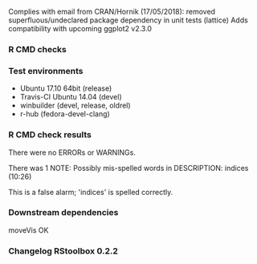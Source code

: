 Complies with email from CRAN/Hornik (17/05/2018): removed superfluous/undeclared package dependency in unit tests (lattice)
Adds compatibility with upcoming ggplot2 v2.3.0

### R CMD checks
### Test environments
* Ubuntu 17.10 64bit (release)
* Travis-CI Ubuntu 14.04 (devel)
* winbuilder (devel, release, oldrel)
* r-hub (fedora-devel-clang)

### R CMD check results
There were no ERRORs or WARNINGs. 

There was 1 NOTE:
Possibly mis-spelled words in DESCRIPTION:
  indices (10:26)

This is a false alarm; 'indices' is spelled correctly.  

### Downstream dependencies
moveVis OK

### Changelog RStoolbox 0.2.2

